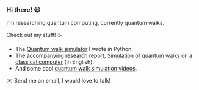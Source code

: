 ### Hi there! :smiley:

I'm researching quantum computing, currently quantum walks.

Check out my stuff! :coffee:

- The [Quantum walk simulator](https://github.com/nemkin/quantum) I wrote in Python.
- The accompanying research report, [Simulation of quantum walks on a classical computer](https://github.com/nemkin/tdk/blob/main/thesis.pdf) (in English).
- And some cool [quantum walk simulation videos](https://nemk.in/quantum).

:envelope: Send me an email, I would love to talk!
